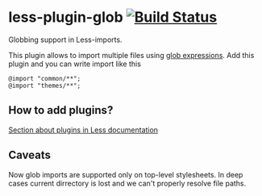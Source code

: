 # less-plugin-glob [![Build Status](https://travis-ci.org/just-boris/less-glob-plugin.svg?branch=master)](https://travis-ci.org/just-boris/less-glob-plugin)

Globbing support in Less-imports.

This plugin allows to import multiple files using [glob expressions](https://github.com/isaacs/node-glob). 
Add this plugin and you can write import like this

```less
@import "common/**";
@import "themes/**";
```


## How to add plugins?

[Section about plugins in Less documentation](http://lesscss.org/usage/#plugins)

## Caveats

Now glob imports are supported only on top-level stylesheets. In deep cases current dirrectory is lost and we can't
properly resolve file paths.
